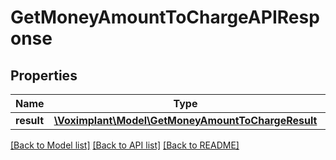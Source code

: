 # GetMoneyAmountToChargeAPIResponse

## Properties
Name | Type | Description | Notes
------------ | ------------- | ------------- | -------------
**result** | [**\Voximplant\Model\GetMoneyAmountToChargeResult**](GetMoneyAmountToChargeResult.md) |  | [optional] 

[[Back to Model list]](../README.md#documentation-for-models) [[Back to API list]](../README.md#documentation-for-api-endpoints) [[Back to README]](../README.md)


